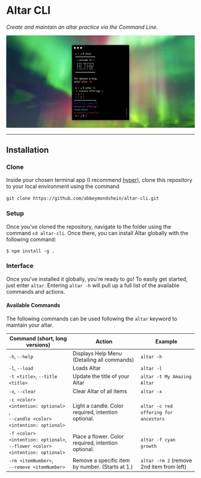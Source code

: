 # Altar CLI

_Create and maintain an altar practice via the Command Line._

![A CLI app to create and maintain an altar practice](/showcase/gh-banner.png "Create and maintain an altar practice via the Command Line.")

---

## Installation

### Clone

Inside your chosen terminal app (I recommend [hyper](https://hyper.is/)), clone this repository to your local environment using the command

`git clone https://github.com/abbeymondshein/altar-cli.git`

### Setup

Once you've cloned the repository, navigate to the folder using the command `cd altar-cli`. Once there, you can install Altar globally with the following command:

```shell
$ npm install -g .
```

### Interface

Once you've installed it globally, you're ready to go! To easily get started, just enter `altar`. Entering `altar -h` will pull up a full list of the available commands and actions.

#### Available Commands

The following commands can be used following the `altar` keyword to maintain your altar.

| Command (short, long versions)                                                    | Action                                              | Example                                   |
| --------------------------------------------------------------------------------- | --------------------------------------------------- | ----------------------------------------- |
| `-h`, `--help`                                                                    | Displays Help Menu (Detailing all commands)         | `altar -h`                                |
| `-l`, `--load`                                                                    | Loads Altar                                         | `altar -l`                                |
| `-t <title>`, `--title <title>`                                                   | Update the title of your Altar                      | `altar -t My Amazing Altar`               |
| `-x`, `--clear`                                                                   | Clear Altar of all items                            | `altar -x`                                |
| `-c <color> <intention: optional>` ,<br> `--candle <color> <intention: optional>` | Light a candle. Color required, intention optional. | `altar -c red offering for ancestors`     |
| `-f <color> <intention: optional>`,<br> `--flower <color> <intention: optional>`  | Place a flower. Color required, intention optional. | `altar -f cyan growth`                    |
| `-rm <itemNumber>`,<br> `--remove <itemNumber>`                                   | Remove a specific item by number. (Starts at 1.)    | `altar -rm 2` (remove 2nd item from left) |
